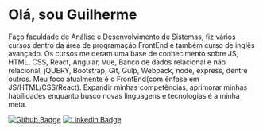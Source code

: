 # Olá, sou Guilherme

Faço faculdade de Análise e Desenvolvimento de Sistemas, fiz vários cursos dentro da área de programação FrontEnd e também curso de inglês avançado.
Os cursos me deram uma base de conhecimento sobre JS, HTML, CSS, React, Angular, Vue, Banco de dados relacional e não relacional, jQUERY, Bootstrap, Git, Gulp, Webpack, node, express, dentre outros.
Meu foco atualmente é o FrontEnd(com ênfase em JS/HTML/CSS/React).
Expandir minhas competências, aprimorar minhas habilidades enquanto busco novas linguagens e tecnologias é a minha meta. 

[![Github Badge](https://img.shields.io/badge/-Github-000?style=flat-square&logo=Github&logoColor=white&link=https://github.com/fagnerpsantos)](https://github.com/sirguilhermeoliveira)
[![Linkedin Badge](https://img.shields.io/badge/-LinkedIn-blue?style=flat-square&logo=Linkedin&logoColor=white&link=https://www.linkedin.com/in/fagnerpsantos/)](https://www.linkedin.com/in/guilherme-oliveira-27080910b/)
